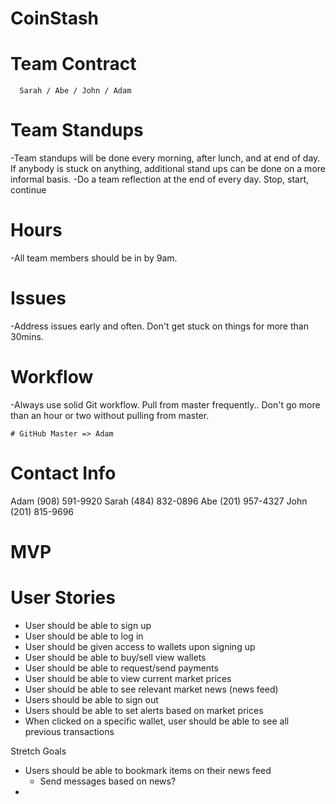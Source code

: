 # CoinStash

# Team Contract
      Sarah / Abe / John / Adam

# Team Standups
  -Team standups will be done every morning, after lunch, and at end of day. If anybody is stuck on anything, additional stand ups can be done on a more informal basis.
  -Do a team reflection at the end of every day. Stop, start, continue

# Hours
  -All team members should be in by 9am.

# Issues
  -Address issues early and often. Don't get stuck on things for more than 30mins.


# Workflow
  -Always use solid Git workflow. Pull from master frequently.. Don't go more than an hour or two without pulling from master.

    # GitHub Master => Adam
# Contact Info
Adam (908) 591-9920
Sarah (484) 832-0896
Abe (201) 957-4327
John (201) 815-9696

# MVP


# User Stories
  - User should be able to sign up
  - User should be able to log in
  - User should be given access to wallets upon signing up
  - User should be able to buy/sell view wallets
  - User should be able to request/send payments
  - User should be able to view current market prices
  - User should be able to see relevant market news (news feed)
  - Users should be able to sign out
  - Users should be able to set alerts based on market prices
  - When clicked on a specific wallet, user should be able to see all previous transactions

  Stretch Goals
  - Users should be able to bookmark items on their news feed
    - Send messages based on news?
  - 
